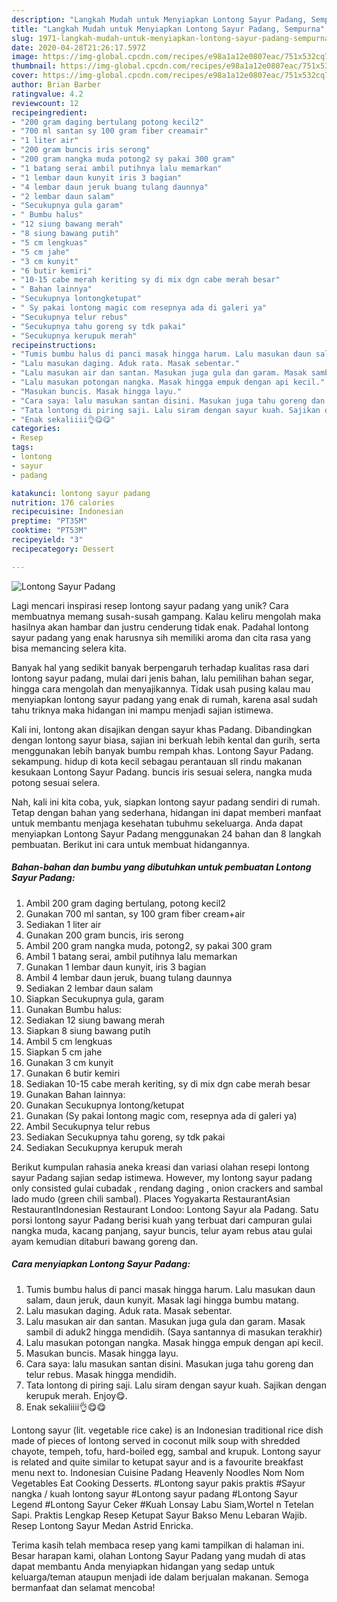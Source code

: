 ```yaml
---
description: "Langkah Mudah untuk Menyiapkan Lontong Sayur Padang, Sempurna"
title: "Langkah Mudah untuk Menyiapkan Lontong Sayur Padang, Sempurna"
slug: 1971-langkah-mudah-untuk-menyiapkan-lontong-sayur-padang-sempurna
date: 2020-04-28T21:26:17.597Z
image: https://img-global.cpcdn.com/recipes/e98a1a12e0807eac/751x532cq70/lontong-sayur-padang-foto-resep-utama.jpg
thumbnail: https://img-global.cpcdn.com/recipes/e98a1a12e0807eac/751x532cq70/lontong-sayur-padang-foto-resep-utama.jpg
cover: https://img-global.cpcdn.com/recipes/e98a1a12e0807eac/751x532cq70/lontong-sayur-padang-foto-resep-utama.jpg
author: Brian Barber
ratingvalue: 4.2
reviewcount: 12
recipeingredient:
- "200 gram daging bertulang potong kecil2"
- "700 ml santan sy 100 gram fiber creamair"
- "1 liter air"
- "200 gram buncis iris serong"
- "200 gram nangka muda potong2 sy pakai 300 gram"
- "1 batang serai ambil putihnya lalu memarkan"
- "1 lembar daun kunyit iris 3 bagian"
- "4 lembar daun jeruk buang tulang daunnya"
- "2 lembar daun salam"
- "Secukupnya gula garam"
- " Bumbu halus"
- "12 siung bawang merah"
- "8 siung bawang putih"
- "5 cm lengkuas"
- "5 cm jahe"
- "3 cm kunyit"
- "6 butir kemiri"
- "10-15 cabe merah keriting sy di mix dgn cabe merah besar"
- " Bahan lainnya"
- "Secukupnya lontongketupat"
- " Sy pakai lontong magic com resepnya ada di galeri ya"
- "Secukupnya telur rebus"
- "Secukupnya tahu goreng sy tdk pakai"
- "Secukupnya kerupuk merah"
recipeinstructions:
- "Tumis bumbu halus di panci masak hingga harum. Lalu masukan daun salam, daun jeruk, daun kunyit. Masak lagi hingga bumbu matang."
- "Lalu masukan daging. Aduk rata. Masak sebentar."
- "Lalu masukan air dan santan. Masukan juga gula dan garam. Masak sambil di aduk2 hingga mendidih. (Saya santannya di masukan terakhir)"
- "Lalu masukan potongan nangka. Masak hingga empuk dengan api kecil."
- "Masukan buncis. Masak hingga layu."
- "Cara saya: lalu masukan santan disini. Masukan juga tahu goreng dan telur rebus. Masak hingga mendidih."
- "Tata lontong di piring saji. Lalu siram dengan sayur kuah. Sajikan dengan kerupuk merah. Enjoy😋."
- "Enak sekaliiii👌😋😋"
categories:
- Resep
tags:
- lontong
- sayur
- padang

katakunci: lontong sayur padang 
nutrition: 176 calories
recipecuisine: Indonesian
preptime: "PT35M"
cooktime: "PT53M"
recipeyield: "3"
recipecategory: Dessert

---
```



![Lontong Sayur Padang](https://img-global.cpcdn.com/recipes/e98a1a12e0807eac/751x532cq70/lontong-sayur-padang-foto-resep-utama.jpg)

Lagi mencari inspirasi resep lontong sayur padang yang unik? Cara membuatnya memang susah-susah gampang. Kalau keliru mengolah maka hasilnya akan hambar dan justru cenderung tidak enak. Padahal lontong sayur padang yang enak harusnya sih memiliki aroma dan cita rasa yang bisa memancing selera kita.

Banyak hal yang sedikit banyak berpengaruh terhadap kualitas rasa dari lontong sayur padang, mulai dari jenis bahan, lalu pemilihan bahan segar, hingga cara mengolah dan menyajikannya. Tidak usah pusing kalau mau menyiapkan lontong sayur padang yang enak di rumah, karena asal sudah tahu triknya maka hidangan ini mampu menjadi sajian istimewa.

Kali ini, lontong akan disajikan dengan sayur khas Padang. Dibandingkan dengan lontong sayur biasa, sajian ini berkuah lebih kental dan gurih, serta menggunakan lebih banyak bumbu rempah khas. Lontong Sayur Padang. sekampung. hidup di kota kecil sebagau perantauan sll rindu makanan kesukaan Lontong Sayur Padang. buncis iris sesuai selera, nangka muda potong sesuai selera.


Nah, kali ini kita coba, yuk, siapkan lontong sayur padang sendiri di rumah. Tetap dengan bahan yang sederhana, hidangan ini dapat memberi manfaat untuk membantu menjaga kesehatan tubuhmu sekeluarga. Anda dapat menyiapkan Lontong Sayur Padang menggunakan 24 bahan dan 8 langkah pembuatan. Berikut ini cara untuk membuat hidangannya.

<!--inarticleads1-->

##### Bahan-bahan dan bumbu yang dibutuhkan untuk pembuatan Lontong Sayur Padang:

1. Ambil 200 gram daging bertulang, potong kecil2
1. Gunakan 700 ml santan, sy 100 gram fiber cream+air
1. Sediakan 1 liter air
1. Gunakan 200 gram buncis, iris serong
1. Ambil 200 gram nangka muda, potong2, sy pakai 300 gram
1. Ambil 1 batang serai, ambil putihnya lalu memarkan
1. Gunakan 1 lembar daun kunyit, iris 3 bagian
1. Ambil 4 lembar daun jeruk, buang tulang daunnya
1. Sediakan 2 lembar daun salam
1. Siapkan Secukupnya gula, garam
1. Gunakan  Bumbu halus:
1. Sediakan 12 siung bawang merah
1. Siapkan 8 siung bawang putih
1. Ambil 5 cm lengkuas
1. Siapkan 5 cm jahe
1. Gunakan 3 cm kunyit
1. Gunakan 6 butir kemiri
1. Sediakan 10-15 cabe merah keriting, sy di mix dgn cabe merah besar
1. Gunakan  Bahan lainnya:
1. Gunakan Secukupnya lontong/ketupat
1. Gunakan  (Sy pakai lontong magic com, resepnya ada di galeri ya)
1. Ambil Secukupnya telur rebus
1. Sediakan Secukupnya tahu goreng, sy tdk pakai
1. Sediakan Secukupnya kerupuk merah


Berikut kumpulan rahasia aneka kreasi dan variasi olahan resepi lontong sayur Padang sajian sedap istimewa. However, my lontong sayur padang only consisted gulai cubadak , rendang daging , onion crackers and sambal lado mudo (green chili sambal). Places Yogyakarta RestaurantAsian RestaurantIndonesian Restaurant Londoo: Lontong Sayur ala Padang. Satu porsi lontong sayur Padang berisi kuah yang terbuat dari campuran gulai nangka muda, kacang panjang, sayur buncis, telur ayam rebus atau gulai ayam kemudian ditaburi bawang goreng dan. 

<!--inarticleads2-->

##### Cara menyiapkan Lontong Sayur Padang:

1. Tumis bumbu halus di panci masak hingga harum. Lalu masukan daun salam, daun jeruk, daun kunyit. Masak lagi hingga bumbu matang.
1. Lalu masukan daging. Aduk rata. Masak sebentar.
1. Lalu masukan air dan santan. Masukan juga gula dan garam. Masak sambil di aduk2 hingga mendidih. (Saya santannya di masukan terakhir)
1. Lalu masukan potongan nangka. Masak hingga empuk dengan api kecil.
1. Masukan buncis. Masak hingga layu.
1. Cara saya: lalu masukan santan disini. Masukan juga tahu goreng dan telur rebus. Masak hingga mendidih.
1. Tata lontong di piring saji. Lalu siram dengan sayur kuah. Sajikan dengan kerupuk merah. Enjoy😋.
1. Enak sekaliiii👌😋😋


Lontong sayur (lit. vegetable rice cake) is an Indonesian traditional rice dish made of pieces of lontong served in coconut milk soup with shredded chayote, tempeh, tofu, hard-boiled egg, sambal and krupuk. Lontong sayur is related and quite similar to ketupat sayur and is a favourite breakfast menu next to. Indonesian Cuisine Padang Heavenly Noodles Nom Nom Vegetables Eat Cooking Desserts. #Lontong sayur pakis praktis #Sayur nangka / kuah lontong sayur #Lontong sayur padang #Lontong Sayur Legend #Lontong Sayur Ceker #Kuah Lonsay Labu Siam,Wortel n Tetelan Sapi. Praktis Lengkap Resep Ketupat Sayur Bakso Menu Lebaran Wajib. Resep Lontong Sayur Medan Astrid Enricka. 

Terima kasih telah membaca resep yang kami tampilkan di halaman ini. Besar harapan kami, olahan Lontong Sayur Padang yang mudah di atas dapat membantu Anda menyiapkan hidangan yang sedap untuk keluarga/teman ataupun menjadi ide dalam berjualan makanan. Semoga bermanfaat dan selamat mencoba!
